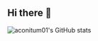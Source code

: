 ## Hi there 👋
![aconitum01's GitHub stats](https://github-readme-stats.vercel.app/api?username=aconitum01&show_icons=true&theme=radical)
<!--
**aconitum01/aconitum01** is a ✨ _special_ ✨ repository because its `README.md` (this file) appears on your GitHub profile.

Here are some ideas to get you started:

- 🔭 I’m currently working on ...
- 🌱 I’m currently learning ...
- 👯 I’m looking to collaborate on ...
- 🤔 I’m looking for help with ...
- 💬 Ask me about ...
- 📫 How to reach me: ...
- 😄 Pronouns: ...
- ⚡ Fun fact: ...
-->

